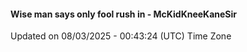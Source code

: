 #### Wise man says only fool rush in - McKidKneeKaneSir
Updated on 08/03/2025 - 00:43:24 (UTC) Time Zone
